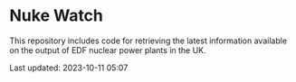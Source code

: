 # Nuke Watch

This repository includes code for retrieving the latest information available on the output of EDF nuclear power plants in the UK.

Last updated: 2023-10-11 05:07